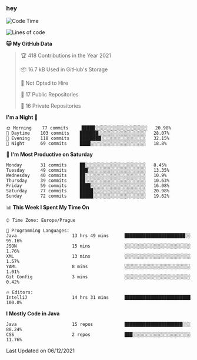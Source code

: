### hey

<!--START_SECTION:waka-->
![Code Time](http://img.shields.io/badge/Code%20Time-440%20hrs%209%20mins-blue)

![Lines of code](https://img.shields.io/badge/From%20Hello%20World%20I%27ve%20Written-100%20Thousand%20lines%20of%20code-blue)

**🐱 My GitHub Data** 

> 🏆 418 Contributions in the Year 2021
 > 
> 📦 16.7 kB Used in GitHub's Storage 
 > 
> 🚫 Not Opted to Hire
 > 
> 📜 17 Public Repositories 
 > 
> 🔑 16 Private Repositories  
 > 
**I'm a Night 🦉** 

```text
🌞 Morning    77 commits     █████░░░░░░░░░░░░░░░░░░░░   20.98% 
🌆 Daytime    103 commits    ███████░░░░░░░░░░░░░░░░░░   28.07% 
🌃 Evening    118 commits    ████████░░░░░░░░░░░░░░░░░   32.15% 
🌙 Night      69 commits     ████░░░░░░░░░░░░░░░░░░░░░   18.8%

```
📅 **I'm Most Productive on Saturday** 

```text
Monday       31 commits     ██░░░░░░░░░░░░░░░░░░░░░░░   8.45% 
Tuesday      49 commits     ███░░░░░░░░░░░░░░░░░░░░░░   13.35% 
Wednesday    40 commits     ██░░░░░░░░░░░░░░░░░░░░░░░   10.9% 
Thursday     39 commits     ██░░░░░░░░░░░░░░░░░░░░░░░   10.63% 
Friday       59 commits     ████░░░░░░░░░░░░░░░░░░░░░   16.08% 
Saturday     77 commits     █████░░░░░░░░░░░░░░░░░░░░   20.98% 
Sunday       72 commits     █████░░░░░░░░░░░░░░░░░░░░   19.62%

```


📊 **This Week I Spent My Time On** 

```text
⌚︎ Time Zone: Europe/Prague

💬 Programming Languages: 
Java                     13 hrs 49 mins      ███████████████████████░░   95.16% 
JSON                     15 mins             ░░░░░░░░░░░░░░░░░░░░░░░░░   1.76% 
XML                      13 mins             ░░░░░░░░░░░░░░░░░░░░░░░░░   1.57% 
YAML                     8 mins              ░░░░░░░░░░░░░░░░░░░░░░░░░   1.01% 
Git Config               3 mins              ░░░░░░░░░░░░░░░░░░░░░░░░░   0.42%

🔥 Editors: 
IntelliJ                 14 hrs 31 mins      █████████████████████████   100.0%

```

**I Mostly Code in Java** 

```text
Java                     15 repos            ██████████████████████░░░   88.24% 
CSS                      2 repos             ███░░░░░░░░░░░░░░░░░░░░░░   11.76%

```



 Last Updated on 06/12/2021
<!--END_SECTION:waka-->
